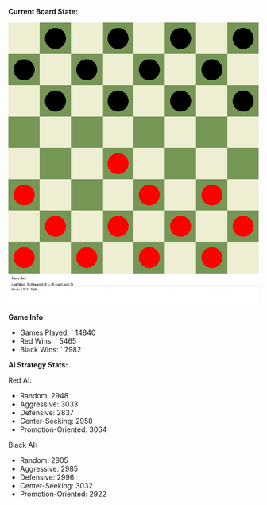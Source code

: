 
**Current Board State:**  
<!-- START_GIF -->
![Checkers Game](./checkers_game.gif)
<!-- END_GIF -->

**Game Info:**  
- Games Played: `<!-- GAMES_PLAYED --> 14840
- Red Wins: `<!-- RED_WINS --> 5465
- Black Wins: `<!-- BLACK_WINS --> 7982

<!-- AI_STATS -->
**AI Strategy Stats:**

Red AI:
- Random: 2948
- Aggressive: 3033
- Defensive: 2837
- Center-Seeking: 2958
- Promotion-Oriented: 3064

Black AI:
- Random: 2905
- Aggressive: 2985
- Defensive: 2996
- Center-Seeking: 3032
- Promotion-Oriented: 2922
